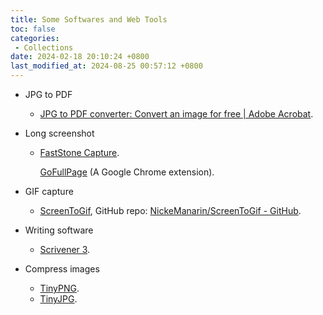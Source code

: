```yaml
---
title: Some Softwares and Web Tools
toc: false
categories:
 - Collections
date: 2024-02-18 20:10:24 +0800
last_modified_at: 2024-08-25 00:57:12 +0800
---
```


- JPG to PDF
  - [JPG to PDF converter: Convert an image for free \| Adobe Acrobat](https://www.adobe.com/acrobat/online/jpg-to-pdf.html).
  
- Long screenshot
  - [FastStone Capture](https://www.faststone.org/FSCaptureDownload.htm).
  
    [GoFullPage](https://chromewebstore.google.com/detail/gofullpage-full-page-scre/fdpohaocaechififmbbbbbknoalclacl?hl=en&pli=1) (A Google Chrome extension).
  
- GIF capture
  - [ScreenToGif](https://www.screentogif.com/), GitHub repo: [NickeManarin/ScreenToGif - GitHub](https://github.com/NickeManarin/ScreenToGif).
  
- Writing software
  - [Scrivener 3](https://www.literatureandlatte.com/introducing-scrivener-3-for-windows).
  
- Compress images
  - [TinyPNG](https://tinypng.com/).
  - [TinyJPG](https://tinyjpg.com/).
